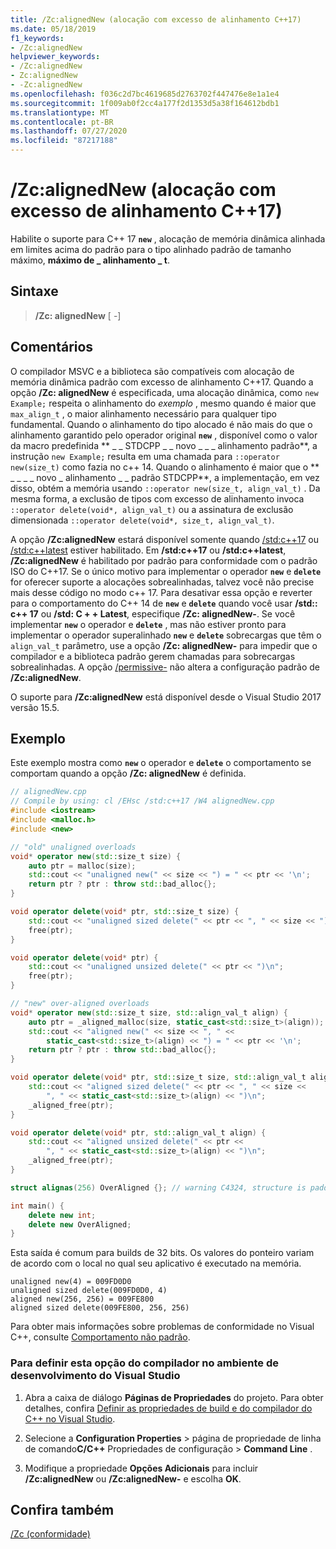 ```yaml
---
title: /Zc:alignedNew (alocação com excesso de alinhamento C++17)
ms.date: 05/18/2019
f1_keywords:
- /Zc:alignedNew
helpviewer_keywords:
- /Zc:alignedNew
- Zc:alignedNew
- -Zc:alignedNew
ms.openlocfilehash: f036c2d7bc4619685d2763702f447476e8e1a1e4
ms.sourcegitcommit: 1f009ab0f2cc4a177f2d1353d5a38f164612bdb1
ms.translationtype: MT
ms.contentlocale: pt-BR
ms.lasthandoff: 07/27/2020
ms.locfileid: "87217188"
---
```

# <a name="zcalignednew-c17-over-aligned-allocation"></a>/Zc:alignedNew (alocação com excesso de alinhamento C++17)

Habilite o suporte para C++ 17 **`new`** , alocação de memória dinâmica alinhada em limites acima do padrão para o tipo alinhado padrão de tamanho máximo, **máximo de \_ alinhamento \_ t**.

## <a name="syntax"></a>Sintaxe

> **/Zc: alignedNew** \[ -]

## <a name="remarks"></a>Comentários

O compilador MSVC e a biblioteca são compatíveis com alocação de memória dinâmica padrão com excesso de alinhamento C++17. Quando a opção **/Zc: alignedNew** é especificada, uma alocação dinâmica, como `new Example;` respeita o alinhamento do *exemplo* , mesmo quando é maior que `max_align_t` , o maior alinhamento necessário para qualquer tipo fundamental. Quando o alinhamento do tipo alocado é não mais do que o alinhamento garantido pelo operador original **`new`** , disponível como o valor da macro predefinida ** \_ \_ STDCPP \_ \_ novo \_ \_ \_ alinhamento padrão**, a instrução `new Example;` resulta em uma chamada para `::operator new(size_t)` como fazia no c++ 14. Quando o alinhamento é maior que o ** \_ \_ \_ \_ novo \_ alinhamento \_ \_ padrão STDCPP**, a implementação, em vez disso, obtém a memória usando `::operator new(size_t, align_val_t)` . Da mesma forma, a exclusão de tipos com excesso de alinhamento invoca `::operator delete(void*, align_val_t)` ou a assinatura de exclusão dimensionada `::operator delete(void*, size_t, align_val_t)`.

A opção **/Zc:alignedNew** estará disponível somente quando [/std:c++17](std-specify-language-standard-version.md) ou [/std:c++latest](std-specify-language-standard-version.md) estiver habilitado. Em **/std:c++17** ou **/std:c++latest**, **/Zc:alignedNew** é habilitado por padrão para conformidade com o padrão ISO do C++17. Se o único motivo para implementar o operador **`new`** e **`delete`** for oferecer suporte a alocações sobrealinhadas, talvez você não precise mais desse código no modo c++ 17. Para desativar essa opção e reverter para o comportamento do C++ 14 de **`new`** e **`delete`** quando você usar **/std:: c++ 17** ou **/std: C + + Latest**, especifique **/Zc: alignedNew-**. Se você implementar **`new`** o operador e **`delete`** , mas não estiver pronto para implementar o operador superalinhado **`new`** e **`delete`** sobrecargas que têm o `align_val_t` parâmetro, use a opção **/Zc: alignedNew-** para impedir que o compilador e a biblioteca padrão gerem chamadas para sobrecargas sobrealinhadas. A opção [/permissive-](permissive-standards-conformance.md) não altera a configuração padrão de **/Zc:alignedNew**.

O suporte para **/Zc:alignedNew** está disponível desde o Visual Studio 2017 versão 15.5.

## <a name="example"></a>Exemplo

Este exemplo mostra como **`new`** o operador e **`delete`** o comportamento se comportam quando a opção **/Zc: alignedNew** é definida.

```cpp
// alignedNew.cpp
// Compile by using: cl /EHsc /std:c++17 /W4 alignedNew.cpp
#include <iostream>
#include <malloc.h>
#include <new>

// "old" unaligned overloads
void* operator new(std::size_t size) {
    auto ptr = malloc(size);
    std::cout << "unaligned new(" << size << ") = " << ptr << '\n';
    return ptr ? ptr : throw std::bad_alloc{};
}

void operator delete(void* ptr, std::size_t size) {
    std::cout << "unaligned sized delete(" << ptr << ", " << size << ")\n";
    free(ptr);
}

void operator delete(void* ptr) {
    std::cout << "unaligned unsized delete(" << ptr << ")\n";
    free(ptr);
}

// "new" over-aligned overloads
void* operator new(std::size_t size, std::align_val_t align) {
    auto ptr = _aligned_malloc(size, static_cast<std::size_t>(align));
    std::cout << "aligned new(" << size << ", " <<
        static_cast<std::size_t>(align) << ") = " << ptr << '\n';
    return ptr ? ptr : throw std::bad_alloc{};
}

void operator delete(void* ptr, std::size_t size, std::align_val_t align) {
    std::cout << "aligned sized delete(" << ptr << ", " << size <<
        ", " << static_cast<std::size_t>(align) << ")\n";
    _aligned_free(ptr);
}

void operator delete(void* ptr, std::align_val_t align) {
    std::cout << "aligned unsized delete(" << ptr <<
        ", " << static_cast<std::size_t>(align) << ")\n";
    _aligned_free(ptr);
}

struct alignas(256) OverAligned {}; // warning C4324, structure is padded

int main() {
    delete new int;
    delete new OverAligned;
}
```

Esta saída é comum para builds de 32 bits. Os valores do ponteiro variam de acordo com o local no qual seu aplicativo é executado na memória.

```Output
unaligned new(4) = 009FD0D0
unaligned sized delete(009FD0D0, 4)
aligned new(256, 256) = 009FE800
aligned sized delete(009FE800, 256, 256)
```

Para obter mais informações sobre problemas de conformidade no Visual C++, consulte [Comportamento não padrão](../../cpp/nonstandard-behavior.md).

### <a name="to-set-this-compiler-option-in-the-visual-studio-development-environment"></a>Para definir esta opção do compilador no ambiente de desenvolvimento do Visual Studio

1. Abra a caixa de diálogo **Páginas de Propriedades** do projeto. Para obter detalhes, confira [Definir as propriedades de build e do compilador do C++ no Visual Studio](../working-with-project-properties.md).

1. Selecione a **Configuration Properties**  >  página de propriedade de linha de comando**C/C++** Propriedades de configuração  >  **Command Line** .

1. Modifique a propriedade **Opções Adicionais** para incluir **/Zc:alignedNew** ou **/Zc:alignedNew-** e escolha **OK**.

## <a name="see-also"></a>Confira também

[/Zc (conformidade)](zc-conformance.md)
